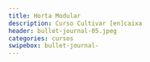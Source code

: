 ```yaml
---
title: Horta Modular
description: Curso Cultivar [en]caixa
header: bullet-journal-05.jpeg 
categories: cursos
swipebox: bullet-journal-
---
```

